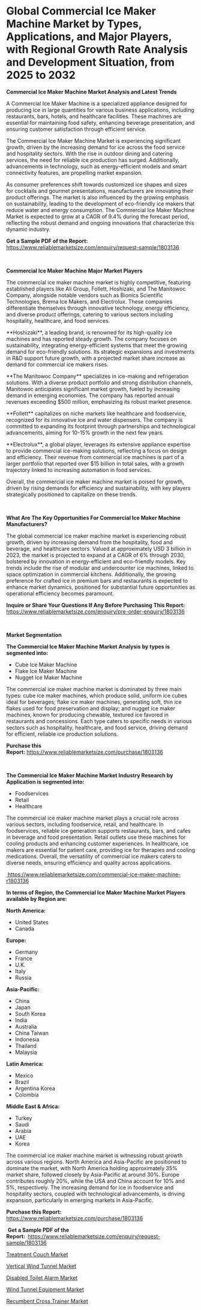 <p><h1>Global Commercial Ice Maker Machine Market by Types, Applications, and Major Players, with Regional Growth Rate Analysis and Development Situation, from 2025 to 2032</h1></p><p><strong>Commercial Ice Maker Machine Market Analysis and Latest Trends</strong></p>
<p><p>A Commercial Ice Maker Machine is a specialized appliance designed for producing ice in large quantities for various business applications, including restaurants, bars, hotels, and healthcare facilities. These machines are essential for maintaining food safety, enhancing beverage presentation, and ensuring customer satisfaction through efficient service.</p><p>The Commercial Ice Maker Machine Market is experiencing significant growth, driven by the increasing demand for ice across the food service and hospitality sectors. With the rise in outdoor dining and catering services, the need for reliable ice production has surged. Additionally, advancements in technology, such as energy-efficient models and smart connectivity features, are propelling market expansion.</p><p>As consumer preferences shift towards customized ice shapes and sizes for cocktails and gourmet presentations, manufacturers are innovating their product offerings. The market is also influenced by the growing emphasis on sustainability, leading to the development of eco-friendly ice makers that reduce water and energy consumption. The Commercial Ice Maker Machine Market is expected to grow at a CAGR of 9.4% during the forecast period, reflecting the robust demand and ongoing innovations that characterize this dynamic industry.</p></p>
<p><strong>Get a Sample PDF of the Report:&nbsp;</strong> <a href="https://www.reliablemarketsize.com/enquiry/request-sample/1803136?utm_campaign=2041&utm_medium=2&utm_source=Github&utm_content=ia&utm_term=10042025&utm_id=commercial-ice-maker-machine">https://www.reliablemarketsize.com/enquiry/request-sample/1803136</a></p>
<p>&nbsp;</p>
<p><strong>Commercial Ice Maker Machine Major Market Players</strong></p>
<p><p>The commercial ice maker machine market is highly competitive, featuring established players like Ali Group, Follett, Hoshizaki, and The Manitowoc Company, alongside notable vendors such as Bionics Scientific Technologies, Brema Ice Makers, and Electrolux. These companies differentiate themselves through innovative technology, energy efficiency, and diverse product offerings, catering to various sectors including hospitality, healthcare, and food services.</p><p>**Hoshizaki**, a leading brand, is renowned for its high-quality ice machines and has reported steady growth. The company focuses on sustainability, integrating energy-efficient systems that meet the growing demand for eco-friendly solutions. Its strategic expansions and investments in R&D support future growth, with a projected market share increase as demand for commercial ice makers rises.</p><p>**The Manitowoc Company** specializes in ice-making and refrigeration solutions. With a diverse product portfolio and strong distribution channels, Manitowoc anticipates significant market growth, fueled by increasing demand in emerging economies. The company has reported annual revenues exceeding $500 million, emphasizing its robust market presence.</p><p>**Follett** capitalizes on niche markets like healthcare and foodservice, recognized for its innovative ice and water dispensers. The company is committed to expanding its footprint through partnerships and technological advancements, aiming for 10-15% growth in the next few years.</p><p>**Electrolux**, a global player, leverages its extensive appliance expertise to provide commercial ice-making solutions, reflecting a focus on design and efficiency. Their revenue from commercial ice machines is part of a larger portfolio that reported over $15 billion in total sales, with a growth trajectory linked to increasing automation in food services.</p><p>Overall, the commercial ice maker machine market is poised for growth, driven by rising demands for efficiency and sustainability, with key players strategically positioned to capitalize on these trends.</p></p>
<p>&nbsp;</p>
<p><strong>What Are The Key Opportunities For Commercial Ice Maker Machine Manufacturers?</strong></p>
<p><p>The global commercial ice maker machine market is experiencing robust growth, driven by increasing demand from the hospitality, food and beverage, and healthcare sectors. Valued at approximately USD 3 billion in 2023, the market is projected to expand at a CAGR of 6% through 2030, bolstered by innovation in energy-efficient and eco-friendly models. Key trends include the rise of modular and undercounter ice machines, linked to space optimization in commercial kitchens. Additionally, the growing preference for crafted ice in premium bars and restaurants is expected to enhance market dynamics, positioned for substantial future opportunities as operational efficiency becomes paramount.</p></p>
<p><strong>Inquire or Share Your Questions If Any Before Purchasing This Report:</strong> <a href="https://www.reliablemarketsize.com/enquiry/pre-order-enquiry/1803136?utm_campaign=2041&utm_medium=2&utm_source=Github&utm_content=ia&utm_term=10042025&utm_id=commercial-ice-maker-machine">https://www.reliablemarketsize.com/enquiry/pre-order-enquiry/1803136</a></p>
<p>&nbsp;</p>
<p><strong>Market Segmentation</strong></p>
<p><strong>The Commercial Ice Maker Machine Market Analysis by types is segmented into:</strong></p>
<p><ul><li>Cube Ice Maker Machine</li><li>Flake Ice Maker Machine</li><li>Nugget Ice Maker Machine</li></ul></p>
<p><p>The commercial ice maker machine market is dominated by three main types: cube ice maker machines, which produce solid, uniform ice cubes ideal for beverages; flake ice maker machines, generating soft, thin ice flakes used for food preservation and display; and nugget ice maker machines, known for producing chewable, textured ice favored in restaurants and concessions. Each type caters to specific needs in various sectors such as hospitality, healthcare, and food service, driving demand for efficient, reliable ice production solutions.</p></p>
<p><strong>Purchase this Report:&nbsp;</strong><a href="https://www.reliablemarketsize.com/purchase/1803136?utm_campaign=2041&utm_medium=2&utm_source=Github&utm_content=ia&utm_term=10042025&utm_id=commercial-ice-maker-machine">https://www.reliablemarketsize.com/purchase/1803136</a></p>
<p>&nbsp;</p>
<p><strong>The Commercial Ice Maker Machine Market Industry Research by Application is segmented into:</strong></p>
<p><ul><li>Foodservices</li><li>Retail</li><li>Healthcare</li></ul></p>
<p><p>The commercial ice maker machine market plays a crucial role across various sectors, including foodservice, retail, and healthcare. In foodservices, reliable ice generation supports restaurants, bars, and cafes in beverage and food presentation. Retail outlets use these machines for cooling products and enhancing customer experiences. In healthcare, ice makers are essential for patient care, providing ice for therapies and cooling medications. Overall, the versatility of commercial ice makers caters to diverse needs, ensuring efficiency and quality across applications.</p></p>
<p><a href="https://www.reliablemarketsize.com/commercial-ice-maker-machine-r1803136?utm_campaign=2041&utm_medium=2&utm_source=Github&utm_content=ia&utm_term=10042025&utm_id=commercial-ice-maker-machine">&nbsp;https://www.reliablemarketsize.com/commercial-ice-maker-machine-r1803136</a></p>
<p><strong>In terms of Region, the Commercial Ice Maker Machine Market Players available by Region are:</strong></p>
<p>
    <p> <strong> North America: </strong>
        <ul>
            <li>United States</li>
            <li>Canada</li>
        </ul>
        </p> 
    <p> <strong> Europe: </strong>
        <ul>
            <li>Germany</li>
            <li>France</li>
            <li>U.K.</li>
            <li>Italy</li>
            <li>Russia</li>
        </ul>
        </p> 
    <p> <strong> Asia-Pacific: </strong>
        <ul>
            <li>China</li>
            <li>Japan</li>
            <li>South Korea</li>
            <li>India</li>
            <li>Australia</li>
            <li>China Taiwan</li>
            <li>Indonesia</li>
            <li>Thailand</li>
            <li>Malaysia</li>
        </ul>
        </p> 
    <p> <strong> Latin America: </strong>
        <ul>
            <li>Mexico</li>
            <li>Brazil</li>
            <li>Argentina Korea</li>
            <li>Colombia</li>
        </ul>
        </p> 
    <p> <strong> Middle East & Africa: </strong>
        <ul>
            <li>Turkey</li>
            <li>Saudi</li>
            <li>Arabia</li>
            <li>UAE</li>
            <li>Korea</li>
        </ul>
    </p>
    </p>
<p><p>The commercial ice maker machine market is witnessing robust growth across various regions. North America and Asia-Pacific are positioned to dominate the market, with North America holding approximately 35% market share, followed closely by Asia-Pacific at around 30%. Europe contributes roughly 20%, while the USA and China account for 10% and 5%, respectively. The increasing demand for ice in foodservice and hospitality sectors, coupled with technological advancements, is driving expansion, particularly in emerging markets in Asia-Pacific.</p></p>
<p><strong>Purchase this Report: </strong><a href="https://www.reliablemarketsize.com/purchase/1803136?utm_campaign=2041&utm_medium=2&utm_source=Github&utm_content=ia&utm_term=10042025&utm_id=commercial-ice-maker-machine">https://www.reliablemarketsize.com/purchase/1803136</a></p>
<p>&nbsp;<strong>Get a Sample PDF of the Report:&nbsp;&nbsp;</strong><a href="https://www.reliablemarketsize.com/enquiry/request-sample/1803136?utm_campaign=2041&utm_medium=2&utm_source=Github&utm_content=ia&utm_term=10042025&utm_id=commercial-ice-maker-machine">https://www.reliablemarketsize.com/enquiry/request-sample/1803136</a></p>
<p><strong></strong></p>
<p><p><a href="https://github.com/bhatttutty2p/Market-Research-Report-List-1/blob/main/treatment-couch-market.md?utm_campaign=2041&utm_medium=2&utm_source=Github&utm_content=ia&utm_term=10042025&utm_id=commercial-ice-maker-machine">Treatment Couch Market</a></p><p><a href="https://github.com/leptouwrites/Market-Research-Report-List-1/blob/main/vertical-wind-tunnel-market.md?utm_campaign=2041&utm_medium=2&utm_source=Github&utm_content=ia&utm_term=10042025&utm_id=commercial-ice-maker-machine">Vertical Wind Tunnel Market</a></p><p><a href="https://github.com/ekerswenzlb0/Market-Research-Report-List-1/blob/main/disabled-toilet-alarm-market.md?utm_campaign=2041&utm_medium=2&utm_source=Github&utm_content=ia&utm_term=10042025&utm_id=commercial-ice-maker-machine">Disabled Toilet Alarm Market</a></p><p><a href="https://github.com/sphaabrose/Market-Research-Report-List-1/blob/main/wind-tunnel-equipment-market.md?utm_campaign=2041&utm_medium=2&utm_source=Github&utm_content=ia&utm_term=10042025&utm_id=commercial-ice-maker-machine">Wind Tunnel Equipment Market</a></p><p><a href="https://github.com/colloerrinbp/Market-Research-Report-List-1/blob/main/recumbent-cross-trainer-market.md?utm_campaign=2041&utm_medium=2&utm_source=Github&utm_content=ia&utm_term=10042025&utm_id=commercial-ice-maker-machine">Recumbent Cross Trainer Market</a></p></p>